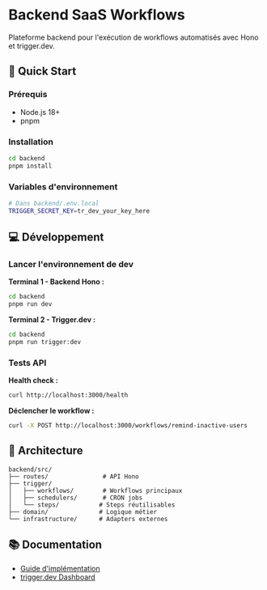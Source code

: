 # Backend SaaS Workflows

Plateforme backend pour l'exécution de workflows automatisés avec Hono et trigger.dev.

## 🚀 Quick Start

### Prérequis
- Node.js 18+
- pnpm

### Installation
```bash
cd backend
pnpm install
```

### Variables d'environnement
```bash
# Dans backend/.env.local
TRIGGER_SECRET_KEY=tr_dev_your_key_here
```

## 💻 Développement

### Lancer l'environnement de dev

**Terminal 1 - Backend Hono :**
```bash
cd backend
pnpm run dev
```

**Terminal 2 - Trigger.dev :**
```bash
cd backend
pnpm run trigger:dev
```

### Tests API

**Health check :**
```bash
curl http://localhost:3000/health
```

**Déclencher le workflow :**
```bash
curl -X POST http://localhost:3000/workflows/remind-inactive-users
```

## 📁 Architecture

```
backend/src/
├── routes/               # API Hono
├── trigger/
│   ├── workflows/        # Workflows principaux
│   ├── schedulers/       # CRON jobs
│   └── steps/           # Steps réutilisables
├── domain/              # Logique métier
└── infrastructure/      # Adapters externes
```

## 📚 Documentation

- [Guide d'implémentation](./IMPLEMENTATION-GUIDE.md)
- [trigger.dev Dashboard](https://cloud.trigger.dev)